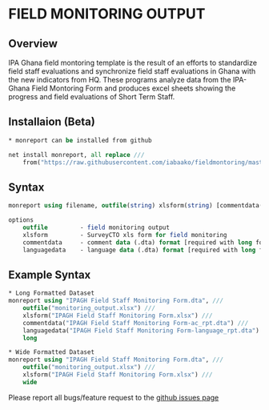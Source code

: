 # FIELD MONITORING OUTPUT

## Overview

IPA Ghana field montoring template is the result of an efforts to standardize field staff evaluations and synchronize field staff evaluations in Ghana with the new indicators from HQ. These programs analyze data from the IPA-Ghana Field Montoring Form and produces excel sheets showing the progress and field evaluations of Short Term Staff. 


## Installaion (Beta)

```stata
* monreport can be installed from github

net install monreport, all replace ///
	from("https://raw.githubusercontent.com/iabaako/fieldmontoring/master/ado")
```

## Syntax
```stata
monreport using filename, outfile(string) xlsform(string) [commentdata(string) languagedata(string) wide long]

options
	outfile 		- field monitoring output
	xlsform 		- SurveyCTO xls form for field monitoring
	commentdata 	- comment data (.dta) format [required with long formatted data]
	languagedata	- language data (.dta) format [required with long formatted data]

```

## Example Syntax
```stata
* Long Formatted Dataset
monreport using "IPAGH Field Staff Monitoring Form.dta", ///
	outfile("monitoring_output.xlsx") ///
	xlsform("IPAGH Field Staff Monitoring Form.xlsx") ///
	commentdata("IPAGH Field Staff Monitoring Form-ac_rpt.dta") ///
	languagedata("IPAGH Field Staff Monitoring Form-language_rpt.dta") ///
	long 

* Wide Formatted Dataset 
monreport using "IPAGH Field Staff Monitoring Form.dta", ///
	outfile("monitoring_output.xlsx") ///
	xlsform("IPAGH Field Staff Monitoring Form.xlsx") ///
	wide
```

Please report all bugs/feature request to the [github issues page](https://github.com/PovertyAction/high-frequency-checks/issues)